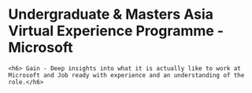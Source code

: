 # Undergraduate & Masters Asia Virtual Experience Programme - Microsoft
    <h6> Gain - Deep insights into what it is actually like to work at Microsoft and Job ready with experience and an understanding of the role.</h6>
    
